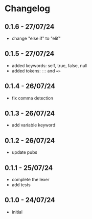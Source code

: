 # Changelog

## 0.1.6 - 27/07/24

- change "else if" to "elif"

## 0.1.5 - 27/07/24

- added keywords: self, true, false, null
- added tokens: `::` and `=>`

## 0.1.4 - 26/07/24

- fix comma detection

## 0.1.3 - 26/07/24

- add variable keyword

## 0.1.2 - 26/07/24

- update pubs

## 0.1.1 - 25/07/24

- complete the lexer
- add tests

## 0.1.0 - 24/07/24

- initial
